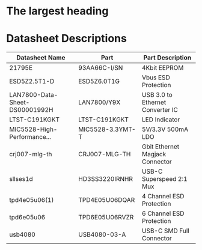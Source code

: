 # The largest heading
# Datasheet Descriptions
| Datasheet Name | Part | Part Description|
|--|--|--|
| 21795E | 93AA66C-I/SN | 4Kbit EEPROM |
| ESD5Z2.5T1-D | ESD5Z6.0T1G | Vbus ESD Protection |
| LAN7800-Data-Sheet-DS00001992H | LAN7800/Y9X | USB 3.0 to Ethernet Converter IC
| LTST-C191KGKT | LTST-C191KGKT | LED Indicator
| MIC5528-High-Performance... | MIC5528-3.3YMT-T |  5V/3.3V 500mA LDO
| crj007-mlg-th | CRJ007-MLG-TH |Gbit Ethernet Magjack Connector
| sllses1d | HD3SS3220IRNHR | USB-C Superspeed 2:1 Mux
| tpd4e05u06(1) | TPD4E05U06DQAR | 4 Channel ESD Protection
| tpd6e05u06 | TPD6E05U06RVZR | 6 Channel ESD Protection
| usb4080 | USB4080-03-A | USB-C SMD Full Connector
